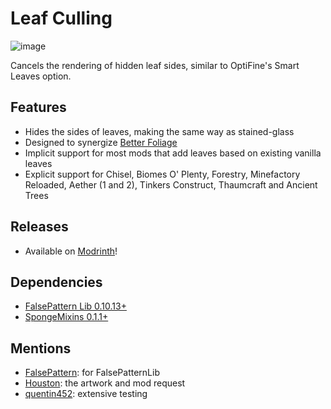 # Leaf Culling

![image](https://user-images.githubusercontent.com/5740991/196853114-f3c07a1c-7eaa-42be-955e-6144f0de09aa.png)

Cancels the rendering of hidden leaf sides, similar to OptiFine's Smart Leaves option.

## Features

- Hides the sides of leaves, making the same way as stained-glass
- Designed to synergize [Better Foliage](https://www.curseforge.com/minecraft/mc-mods/better-foliage)
- Implicit support for most mods that add leaves based on existing vanilla leaves
- Explicit support for Chisel, Biomes O' Plenty, Forestry, Minefactory Reloaded, Aether (1 and 2), Tinkers Construct,
  Thaumcraft and Ancient Trees

## Releases

- Available on [Modrinth](https://modrinth.com/mod/leafculling)!

## Dependencies

- [FalsePattern Lib 0.10.13+](https://github.com/FalsePattern/FalsePatternLib)
- [SpongeMixins 0.1.1+](https://github.com/FalsePattern/GasStation)

## Mentions

- [FalsePattern](https://github.com/FalsePattern): for FalsePatternLib
- [Houston](https://github.com/Houstonruss): the artwork and mod request
- [quentin452](https://github.com/quentin452): extensive testing
